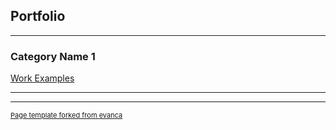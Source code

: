 ## Portfolio

---

### Category Name 1 

[Work Examples](/sample_page)
<a href="https://github.com/CelticJasen/workexamples"/>

---



---
<p style="font-size:11px">Page template forked from <a href="https://github.com/evanca/quick-portfolio">evanca</a></p>
<!-- Remove above link if you don't want to attibute -->
